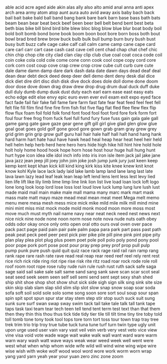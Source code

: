 able
acid
acre
aged
aide
akin
alas
ally
also
alto
amid
anal
anna
anti
apex
arch
area
army
atom
atop
aunt
aura
auto
avid
away
axis
baby
bach
back
bail
bait
bake
bald
ball
band
bang
bank
bare
bark
barn
base
bass
bath
bats
beam
bean
bear
beat
beck
beef
been
beer
bell
belt
bend
bent
best
beta
beth
bias
bike
bill
bind
bird
bite
blew
bloc
blog
blow
blue
blur
boat
body
boil
bold
bolt
bomb
bond
bone
book
boom
boon
boot
bore
born
boss
both
bout
bowl
brad
bred
brew
brow
buck
bulb
bulk
bull
bump
burn
bury
bush
bust
busy
butt
buzz
cafe
cage
cake
calf
call
calm
came
camp
cane
cape
card
care
carl
carr
cart
case
cash
cast
cave
cell
cent
chad
chap
chat
chef
chic
chin
chip
chop
cite
city
clad
clan
clay
clip
club
clue
coal
coat
coca
code
coil
coin
coke
cola
cold
cole
come
cone
conn
cook
cool
cope
copy
cord
core
cork
corn
cost
coup
cove
crap
crew
crop
crow
cube
cult
curb
cure
cute
dale
dame
damn
damp
dare
dark
dash
data
date
dawn
days
dead
deaf
deal
dean
dear
debt
deck
deed
deep
deer
dell
demo
dent
deny
desk
dial
dice
dick
diet
dire
dirt
disc
dish
disk
dive
dock
does
dole
doll
dome
done
doom
door
dose
dove
down
drag
draw
drew
drop
drug
drum
dual
duck
duff
duke
dull
duly
dumb
dump
dusk
dust
duty
each
earl
earn
ease
east
easy
eats
echo
edge
edit
else
envy
epic
euro
even
ever
evil
exam
exit
expo
eyed
face
fact
fade
fail
fair
fake
fall
fame
fare
farm
fast
fate
fear
feat
feed
feel
feet
fell
felt
file
fill
film
find
fine
fire
firm
fish
fist
five
flag
flat
fled
flee
flew
flex
flip
flow
flux
foam
foil
fold
folk
fond
font
food
fool
foot
ford
fore
fork
form
fort
foul
four
free
frog
from
fuck
fuel
full
fund
fury
fuse
fuss
gain
gala
gale
gall
game
gang
gate
gave
gaze
gear
gene
gift
gill
girl
give
glad
glen
glow
glue
goal
goat
goes
gold
golf
gone
good
gore
gown
grab
gram
gray
grew
grey
grid
grim
grin
grip
grow
gulf
guru
hail
hair
hale
half
hall
halt
hand
hang
hank
hard
harm
hart
hate
haul
have
hawk
head
heal
heap
hear
heat
heel
heir
held
hell
helm
help
herb
herd
here
hero
hers
hide
high
hike
hill
hint
hire
hold
hole
holt
holy
home
hood
hook
hope
horn
hose
host
hour
huge
hull
hung
hunt
hurt
hype
icon
idea
idle
idol
inch
info
into
iris
iron
isle
item
jack
jail
jake
jane
java
jazz
jean
jeep
jill
joey
john
join
joke
josh
jump
junk
jury
just
keen
keep
kemp
kent
kept
khan
kick
kill
kind
king
kirk
kiss
kite
knee
knew
knit
knot
know
kohl
Kyle
lace
lack
lady
laid
lake
lamb
lamp
land
lane
lang
last
late
lava
lawn
lazy
lead
leaf
leak
lean
leap
left
lend
lens
lent
less
lest
levy
lied
lien
life
lift
like
lily
limb
lime
limp
line
link
lion
list
live
load
loan
lock
loft
logo
lone
long
look
loop
lord
lose
loss
lost
loud
love
luck
lump
lung
lure
lush
lust
made
maid
mail
main
make
male
mall
mama
many
marc
mark
mart
mask
mass
mate
matt
mayo
maze
mead
meal
mean
meat
meet
Mega
melt
memo
menu
mere
mesa
mesh
mess
mice
mick
mike
mild
mile
milk
mill
mind
mine
mini
mint
miss
mist
mock
mode
mold
monk
mood
moon
more
moss
most
move
much
must
myth
nail
name
navy
near
neat
neck
need
nest
news
next
nice
nick
nine
node
none
noon
norm
nose
note
nova
nude
nuts
oath
obey
odds
odor
okay
once
only
onto
open
oral
otto
ours
oval
oven
over
pace
pack
pact
page
paid
pain
pair
pale
palm
papa
para
park
part
pass
past
path
peak
peat
peck
peel
peer
pest
pick
pier
pike
pile
pill
pine
pink
pint
pipe
pity
plan
play
plea
plot
plug
plus
poem
poet
pole
poll
polo
poly
pond
pony
pool
poor
pope
pork
port
pose
post
pour
pray
prep
prey
prof
prop
pull
pulp
pump
punk
pure
push
quid
quit
quiz
race
rack
rage
raid
rail
rain
ramp
rang
rank
rape
rare
rash
rate
rave
read
real
reap
rear
reed
reef
reel
rely
rent
rest
rice
rich
rick
ride
ring
riot
ripe
rise
risk
rite
ritz
road
roar
rock
rode
role
roll
roof
room
root
rope
rose
ruby
rude
ruin
rule
rush
rust
ruth
sack
safe
saga
sage
said
sail
sake
sale
salt
same
sand
sang
sank
save
scan
scar
scot
seal
seat
seed
seek
seem
seen
self
sell
semi
send
sent
sept
sexy
shah
shed
ship
shit
shoe
shop
shot
show
shut
sick
side
sigh
sign
silk
sing
sink
site
size
skin
skip
slab
slam
slap
slid
slim
slip
slot
slow
snap
snow
soap
soar
soda
sofa
soft
soil
sold
sole
solo
some
song
soon
sore
sort
soul
soup
sour
span
spin
spit
spot
spun
spur
star
stay
stem
step
stir
stop
such
suck
suit
sung
sunk
sure
surf
swan
swap
sway
swim
tack
tail
take
tale
talk
tall
tank
tape
taps
task
taxi
team
tear
tech
teen
tell
tend
tent
term
test
text
than
that
them
then
they
thin
this
thou
thus
tick
tide
tidy
tier
tile
till
tilt
time
tiny
tire
toby
told
toll
tomb
tone
tony
took
tool
tops
tore
torn
tort
toss
tour
town
trap
tray
tree
trek
trim
trio
trip
troy
true
tube
tuck
tuna
tune
turf
turn
twin
type
ugly
unit
upon
urge
used
user
vain
vary
vast
veil
vein
verb
very
vest
veto
vice
view
vine
visa
void
vote
wade
wage
wait
wake
walk
wall
want
ward
ware
warm
warn
wary
wash
watt
wave
ways
weak
wear
weed
week
well
went
were
west
what
when
whip
whom
wide
wife
wild
will
wind
wine
wing
wipe
wire
wise
wish
with
woke
wolf
wood
wool
word
wore
work
worm
worn
wrap
yang
yard
yarn
yeah
year
your
yuan
zero
zinc
zone
zoom
